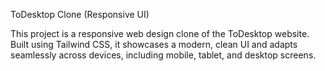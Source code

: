 ToDesktop Clone (Responsive UI)

This project is a responsive web design clone of the ToDesktop website. 
Built using Tailwind CSS, it showcases a modern, clean UI and adapts seamlessly across devices, including mobile, tablet, and desktop screens.
